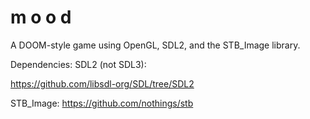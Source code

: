 # m o o d
A DOOM-style game using OpenGL, SDL2, and the STB_Image library.

Dependencies:
SDL2 (not SDL3):

https://github.com/libsdl-org/SDL/tree/SDL2

STB_Image: https://github.com/nothings/stb
